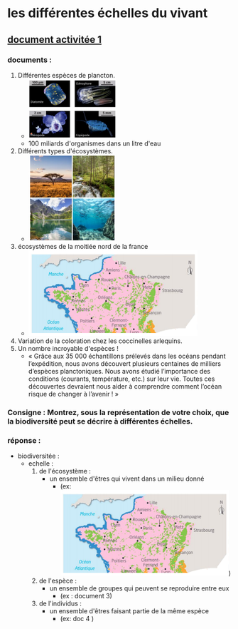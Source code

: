 # les différentes échelles du vivant
## [document activitée 1](obsidian://open?vault=Lyc%C3%A9e&file=SVT%2Fdocument%20cloud%2FSVT%2F5%20-%20La%20biodiversit%C3%A9%20et%20son%20%C3%A9volution%2FActivit%C3%A9%201%2FActivit%C3%A9%201%20-%20Les%20%C3%A9chelles%20de%20la%20biodiversit%C3%A9.pdf)
### **documents :**
1. Différentes espèces de plancton.
	- ![img](https://github.com/yapudjus/travail-lycee-rimains/blob/a0e8902b0be1ffe86b488c19d16d4a779ea10338/SVT/chapitres/biodiversit%C3%A9e/activit%C3%A9es/1/Screenshot%20from%202022-01-18%2013-46-54.png?raw=true)
	- 100 miliards d'organismes dans un litre d'eau
2. Différents types d'écosystèmes.
	- ![image](https://github.com/yapudjus/travail-lycee-rimains/blob/a0e8902b0be1ffe86b488c19d16d4a779ea10338/SVT/chapitres/biodiversit%C3%A9e/activit%C3%A9es/1/Screenshot%20from%202022-01-18%2013-46-44.png?raw=true)
3. écosystèmes de la moitiée nord de la france
	- ![](https://github.com/yapudjus/travail-lycee-rimains/blob/dcd900c9a9e4b5ac0fa6f00c9ce29f47341fbabf/SVT/chapitres/biodiversit%C3%A9e/activit%C3%A9es/1/Screenshot%20from%202022-01-18%2013-58-20.png?raw=true)
4. Variation de la coloration chez les coccinelles arlequins.
5. Un nombre incroyable d'espèces !
	- « Grâce aux 35 000 échantillons prélevés dans les océans pendant l’expédition, nous avons découvert plusieurs centaines de milliers d’espèces planctoniques. Nous avons étudié l’importance des conditions (courants, température, etc.) sur leur vie. Toutes ces découvertes devraient nous aider à comprendre comment l’océan risque de changer à l’avenir ! »

### **Consigne : Montrez, sous la représentation de votre choix, que la biodiversité peut se décrire à différentes échelles.**

### **réponse :**
- biodiversitée :
	- echelle :
		1. de l'écosystème :
			- un ensemble d'êtres qui vivent dans un milieu donné 
				- (ex: ![](https://github.com/yapudjus/travail-lycee-rimains/blob/dcd900c9a9e4b5ac0fa6f00c9ce29f47341fbabf/SVT/chapitres/biodiversit%C3%A9e/activit%C3%A9es/1/Screenshot%20from%202022-01-18%2013-58-20.png?raw=true))
		2. de l'espèce :
			- un ensemble de groupes qui peuvent se reproduire entre eux
				- (ex : document 3)
		3. de l'individus :
			- un ensemble d'êtres faisant partie de la même espèce
				- (ex: doc 4 )